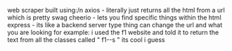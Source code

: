 web scraper built using:/n
axios - literally just returns all the html from a url which is pretty swag
cheerio - lets you find specific things within the html
express - its like a backend server type thing
can change the url and what you are looking for
example:
i used the f1 website and told it to return the text
from all the classes called " f1--s "
its cool i guess
